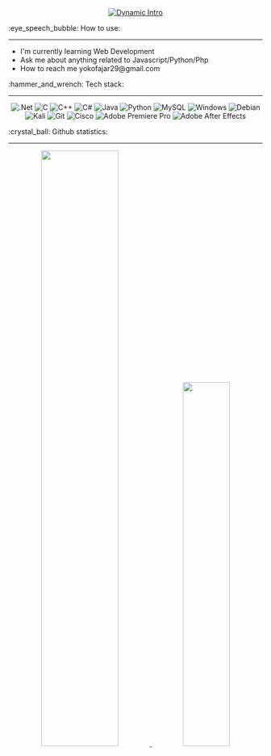 <!-- Dynamic Intro -->
<p align="center">
  <a href="#" style="display: inline-block;">
    <img src="https://readme-typing-svg.herokuapp.com?font=Times+New+Roman&size=28&color=FFFFFF&center=true&vCenter=true&width=500&height=60&lines=Hi,+I'm+Yoko+Fajar+S;I'm+from+Banjarnegara,+Jawa+Tengah,+Indonesia;I'm+a+Web+Developer&italic=true" alt="Dynamic Intro">
  </a>
</p>

<!-- Usage Instructions -->
<p>:eye_speech_bubble: How to use:</p>
<hr>
<ul>
  <li>I'm currently learning Web Development</li>
  <li>Ask me about anything related to Javascript/Python/Php</li>
  <li>How to reach me yokofajar29@gmail.com</li>
</ul>

<!-- Tech Stack -->
<p>:hammer_and_wrench: Tech stack:</p>
<hr>
<p align="center">
  <img src="https://img.shields.io/badge/.NET-5C2D91?style=for-the-badge&logo=.net&logoColor=white" alt=".Net">
  <img src="https://img.shields.io/badge/c-%2300599C.svg?style=for-the-badge&logo=c&logoColor=white" alt="C">
  <img src="https://img.shields.io/badge/c++-%2300599C.svg?style=for-the-badge&logo=c%2B%2B&logoColor=white" alt="C++">
  <img src="https://img.shields.io/badge/c%23-%23239120.svg?style=for-the-badge&logo=c-sharp&logoColor=white" alt="C#">
  <img src="https://img.shields.io/badge/java-%23ED8B00.svg?style=for-the-badge&logo=java&logoColor=white" alt="Java">
  <img src="https://img.shields.io/badge/python-3670A0?style=for-the-badge&logo=python&logoColor=ffdd54" alt="Python">
  <img src="https://img.shields.io/badge/mysql-%2300f.svg?style=for-the-badge&logo=mysql&logoColor=white" alt="MySQL">
  <img src="https://img.shields.io/badge/Windows-0078D6?style=for-the-badge&logo=windows&logoColor=white" alt="Windows">
  <img src="https://img.shields.io/badge/Debian-D70A53?style=for-the-badge&logo=debian&logoColor=white" alt="Debian">
  <img src="https://img.shields.io/badge/Kali-268BEE?style=for-the-badge&logo=kalilinux&logoColor=white" alt="Kali">
  <img src="https://img.shields.io/badge/git-%23F05033.svg?style=for-the-badge&logo=git&logoColor=white" alt="Git">
  <img src="https://img.shields.io/badge/cisco-%23049fd9.svg?style=for-the-badge&logo=cisco&logoColor=black" alt="Cisco">
  <img src="https://img.shields.io/badge/Adobe%20Premiere%20Pro-9999FF.svg?style=for-the-badge&logo=Adobe%20Premiere%20Pro&logoColor=white" alt="Adobe Premiere Pro">
  <img src="https://img.shields.io/badge/Adobe%20After%20Effects-9999FF.svg?style=for-the-badge&logo=Adobe%20After%20Effects&logoColor=white" alt="Adobe After Effects">
</p>

<!-- GitHub Statistics -->
<p>:crystal_ball: Github statistics:</p>
<hr>
<div align="center">
  <a href="https://github.com/yokofajarsantosa/github-readme-activity-graph#gh-dark-mode-only">
    <img alt="" width=55% src="https://github-readme-stats-eight-theta.vercel.app/api?username=yokofajarsantosa&show_icons=true&hide_border=true&line_height=28&include_all_commits=true&count_private=true&theme=dark&bg_color=000000"/>
    <img alt="" width=43% src="https://github-readme-stats-git-masterrstaa-rickstaa.vercel.app/api/top-langs/?username=yokofajarsantosa&layout=compact&line_height=28&langs_count=6&hide_border=true&include_orgs=true&theme=dark&bg_color=000000#gh-dark-mode-only"/>
  </a>
</div>
